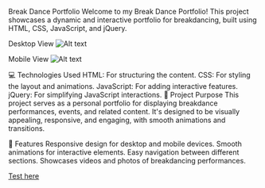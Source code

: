 Break Dance Portfolio
Welcome to my Break Dance Portfolio! This project showcases a dynamic and interactive portfolio for breakdancing, built using HTML, CSS, JavaScript, and jQuery.

Desktop View
 ![Alt text](desktop.gif)



Mobile View
 ![Alt text](mobile.gif)

💻 Technologies Used
HTML: For structuring the content.
CSS: For styling the layout and animations.
JavaScript: For adding interactive features.
jQuery: For simplifying JavaScript interactions.
🎯 Project Purpose
This project serves as a personal portfolio for displaying breakdance performances, events, and related content. It's designed to be visually appealing, responsive, and engaging, with smooth animations and transitions.

🚀 Features
Responsive design for desktop and mobile devices.
Smooth animations for interactive elements.
Easy navigation between different sections.
Showcases videos and photos of breakdancing performances.

[Test here](https://shadowone.netlify.app/)


